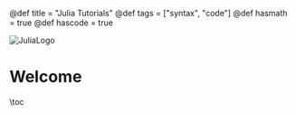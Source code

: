 @def title = "Julia Tutorials"
@def tags = ["syntax", "code"]
@def hasmath = true
@def hascode = true

![JuliaLogo](https://julialang.org/assets/infra/logo.svg)

# Welcome

\toc